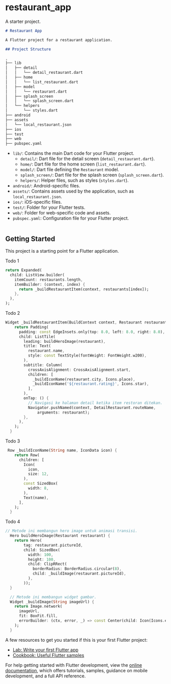 # restaurant_app

A starter project.

```markdown
# Restaurant App

A Flutter project for a restaurant application.

## Project Structure

.
├── lib
│   ├── detail
│   │   └── detail_restaurant.dart
│   ├── home
│   │   └── list_restaurant.dart
│   ├── model
│   │   └── restaurant.dart
│   ├── splash_screen
│   │   └── splash_screen.dart
│   └── helpers
│       └── styles.dart
├── android
├── assets
│   └── local_restaurant.json
├── ios
├── test
├── web
├── pubspec.yaml

```
- `lib/`: Contains the main Dart code for your Flutter project.
  - `detail/`: Dart file for the detail screen (`detail_restaurant.dart`).
  - `home/`: Dart file for the home screen (`list_restaurant.dart`).
  - `model/`: Dart file defining the `Restaurant` model.
  - `splash_screen/`: Dart file for the splash screen (`splash_screen.dart`).
  - `helpers/`: Helper files, such as styles (`styles.dart`).
- `android/`: Android-specific files.
- `assets/`: Contains assets used by the application, such as `local_restaurant.json`.
- `ios/`: iOS-specific files.
- `test/`: Folder for your Flutter tests.
- `web/`: Folder for web-specific code and assets.
- `pubspec.yaml`: Configuration file for your Flutter project.
```
```
## Getting Started

This project is a starting point for a Flutter application.

Todo 1
```dart
return Expanded(
  child: ListView.builder(
    itemCount: restaurants.length,
    itemBuilder: (context, index) {
      return _buildRestaurantItem(context, restaurants[index]);
    },
  ),
);
```
Todo 2
```dart
Widget _buildRestaurantItem(BuildContext context, Restaurant restaurant) {
    return Padding(
      padding: const EdgeInsets.only(top: 8.0, left: 8.0, right: 8.0),
      child: ListTile(
        leading: buildHeroImage(restaurant),
        title: Text(
          restaurant.name,
          style: const TextStyle(fontWeight: FontWeight.w200),
        ),
        subtitle: Column(
          crossAxisAlignment: CrossAxisAlignment.start,
          children: [
            _buildIconName(restaurant.city, Icons.place),
            _buildIconName('${restaurant.rating}', Icons.star),
          ],
        ),
        onTap: () {
          // Navigasi ke halaman detail ketika item restoran ditekan.
          Navigator.pushNamed(context, DetailRestaurant.routeName,
              arguments: restaurant);
        },
      ),
    );
  }
```
Todo 3
```dart
 Row _buildIconName(String name, IconData icon) {
    return Row(
      children: [
        Icon(
          icon,
          size: 12,
        ),
        const SizedBox(
          width: 8,
        ),
        Text(name),
      ],
    );
  }
```
Todo 4
```dart
// Metode ini membangun hero image untuk animasi transisi.
  Hero buildHeroImage(Restaurant restaurant) {
    return Hero(
        tag: restaurant.pictureId,
        child: SizedBox(
          width: 100,
          height: 100,
          child: ClipRRect(
            borderRadius: BorderRadius.circular(8),
            child: _buildImage(restaurant.pictureId),
          ),
        ));
  }

  // Metode ini membangun widget gambar.
  Widget _buildImage(String imageUrl) {
    return Image.network(
      imageUrl,
      fit: BoxFit.fill,
      errorBuilder: (ctx, error, _) => const Center(child: Icon(Icons.error)),
    );
  }
```

A few resources to get you started if this is your first Flutter project:

- [Lab: Write your first Flutter app](https://docs.flutter.dev/get-started/codelab)
- [Cookbook: Useful Flutter samples](https://docs.flutter.dev/cookbook)

For help getting started with Flutter development, view the
[online documentation](https://docs.flutter.dev/), which offers tutorials,
samples, guidance on mobile development, and a full API reference.
